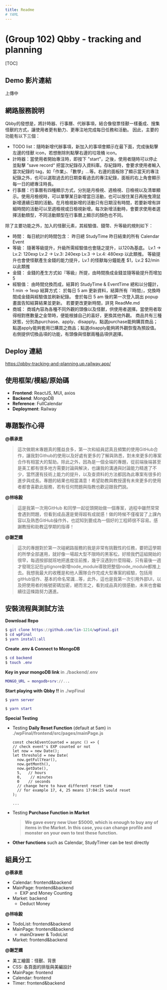 ```yaml
---
title: Readme
# YAML
---
```

# (Group 102) Qbby - tracking and planning
[TOC]
## Demo 影片連結
上傳中
## 網路服務說明
Qbby的發想是，將計時器、行事曆、代辦事項，結合像發票怪獸一樣養成、搜集怪獸的方式，讓使用者更有動力、更專注地完成每日任務和活動。
因此，主要的功能有以下三個：

- TODO list：隨時新增代辦事項，新加入的事項會顯示在最下面，完成後點擊左邊的怪獸 icon，若想刪除則點擊右邊的垃圾桶 icon。
- 計時器：當使用者開始專注時，即按下 ”start”，之後，使用者隨時可以停止並點擊 ”save record“ 把當次紀錄存入資料庫。存紀錄時，會要求使用者輸入當次紀錄的 tag，如「作業」、「數學」...等。右邊的面板除了顯示當天的專注紀錄之外，也可以選取過去的日期查看過去的專注紀錄，面板的右上角會顯示每一日的總專注時長。
- 行事曆：行事曆有四種顯示方式，分別是月檢視、週檢視、日檢視以及清單顯示。使用月檢視時，可以單擊某日新增當日活動，也可以按住某日再拖曳滑鼠新增連續日期的活動。在月檢視新增的活動只有日期沒有時間，若要新增有詳細時間的活動可以至週檢視或日檢視新增。每次新增活動時，會要求使用者選擇活動類型，不同活動類型在行事曆上顯示的顏色也不同。

除了主要功能之外，加入的怪獸元素，其經驗值、錢幣、升等級的規則如下：
- 時間：
每日統計的時間包含：
昨日總 StudyTime
昨日結束的所有 Calendar Event
- 等級：
隨著等級提升，升級所需經驗值也會隨之提升，以120為基底。
Lv.1 -> Lv.2: 120exp
Lv.2 -> Lv.3: 240exp
Lv.3 -> Lv.4: 480exp 以此類推。
等級提升也會使怪獸產生金錢的能力提升，Lv.1 的怪獸每分鐘能產 $1，Lv.2 $2/min 以此類推
- 金錢：
金錢的產生方式如『等級』所提，由時間換成金錢並隨等級提升而增加5
- 經驗值：
由時間兌換而成，結算的 StudyTime & EventTime 總和以分鐘計，1 min -> 1exp
結算方式：
於每日 5 am 更新資料，結算所有『時間』，兌換時間成金錢與經驗值並刷新紀錄。
會於每日 5 am 後的第一次登入跳出 popup 畫面告知結算結果並更新。
若要更改更新時間，詳見 ReadMe.md
- 商城：
商城內容為各種不同外觀的頭像以及怪獸，供使用者選擇。當使用者取得相對應數量之金幣時，便能根據自己的喜好，更換其他外觀。
商品共有三種狀態，分別為purchase、apply、disapply。點選purchase能夠購買商品；點選apply能夠套用已購買之商品；點選disapply能夠將外觀恢復為預設值。
右側提供切換品項的功能，有頭像與怪獸兩種品項供選擇。


## Deploy 連結
https://qbby-tracking-and-planning.up.railway.app/


## 使用框架/模組/原始碼
- **Frontend**: ReactJS, MUI, axios
- **Backend**: MongoDB
- **Reference**: FullCalendar
- **Deployment**: Railway


## 專題製作心得
**@蔡承恩**
>這次做期末專題真的獲益良多，第一次和組員認真且頻繁的使用GitHub合作，讓我對Github的使用以及好處有更多的了解與熟悉，對未來更多的專案合作有相當大的幫助。除此之外，因為是一個全端的專題，從前端後端甚至是美工都有很多地方需要討論與解決，也讓我的溝通與討論能力精進了不少，當然還有技術上能力的提升，以及查資料的方法都因為此專案有很多的進步與成長。專題的結果也相當滿意！希望助教與教授還有未來更多的使用者都會喜歡此服務，若有任何問題與指教也歡迎跟我們說。

**@林咏毅**
>這是我第一次用GitHub 和同學一起從頭開始做一個專案，過程中雖然常常會遇到問題，但看到成品還是覺得超有成就感！做的時候不僅複習了上課內容以及熟悉GitHub操作外，也認知到要成為一個好的工程師很不容易。感謝教授和助教這學期的指導！

**@謝芝嫻**
>這次的專題對於第一次碰網路服務的我是非常有挑戰性的任務，要把這學期的所學全部運用，就好像一場超大型不限時的黑客松，好險我們這組開始的很早，每週按部就班地把進度往前推，幾乎沒遇到什麼阻礙，只有最後一週才發現忘記在gitignore新增node_module導致把整個node_module都推上去。我想我最大的收穫是和他人團隊合作完成大型專案的經驗，包括用gitHub協作、基本的命名常識...等，此外，這也是我第一次引用外部UI，以及把使用者的帳號密碼加密，總而言之，看到成品真的很感動，未來也會繼續往這條路努力邁進。



## 安裝流程與測試方法


**Download Repo**
```g
$ git clone https://github.com/lin-1214/wpFinal.git
$ cd wpFinal
$ yarn install:all
 ```
 
**Create .env & Connect to MongoDB**
```g
$ cd backend
$ touch .env
 ```
**Key in your mongoDB link**
<font color="gray">**in ./backend/.env**</font>
```g
MONGO_URL = mongodb+srv://...
 ```
**Start playing with Qbby !!**
<font color="gray">**in ./wpFinal**</font>
```g
$ yarn server
 ```
```g
$ yarn start   
 ```
**Special Testing**

- Testing **Daily Reset Function** (default at 5am)
<font color="gray">**in ./wpFinal/frontend/src/pages/mainPage.js**</font>
    ```javascript=61
  const checkEventCounted = async () => {
    // check event's EXP counted or not
    let now = new Date();
    let threshold = new Date(
      now.getFullYear(),
      now.getMonth(),
      now.getDate(),
      5,   // hours
      0,    // minutes
      0    // seconds
      // change here to have different reset time
      // for example 17, 4, 25 means 17:04:25 would reset
    );
    
    ...
     ```
- Testing **Purchase Function in Market** 
    ><font color="gray">**We gave every new User $5000, which is enough to buy any of items in the Market. In this case, you can change profile and monster on your own to test these function.**</font>

- **Other functions** such as Calendar, StudyTimer can be test directly
## 組員分工
**@蔡承恩**
- Calendar: frontend&backend
- MainPage: frontend&backend
    - EXP and Money Counting
- Market: backend
    - Deduct Money

**@林咏毅**
- TodoList: frontend&backend
- MainPage: frontend&backend
    - mainDrawer & TodoList
- Market: frontend&backend

**@謝芝嫻**
- 美工繪圖：怪獸、背景
- CSS: 各頁面的排版與美編設計
- MainPage: frontend
- Calendar: frontend
- Timer: frontend&backend

